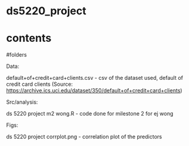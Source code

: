 # ds5220_project

# contents

#folders

Data:

default+of+credit+card+clients.csv - csv of the dataset used, default of credit card clients (Source: https://archive.ics.uci.edu/dataset/350/default+of+credit+card+clients)

Src/analysis:

ds 5220 project m2 wong.R - code done for milestone 2 for ej wong

Figs:

ds 5220 project corrplot.png - correlation plot of the predictors
